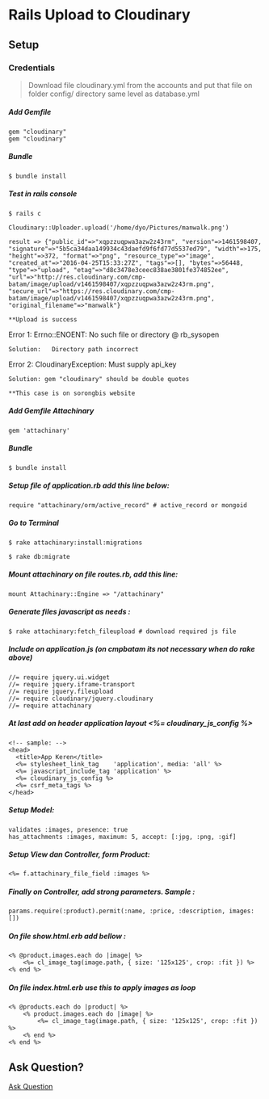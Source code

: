 # Rails Upload to Cloudinary

## Setup

### Credentials

> Download file cloudinary.yml from the accounts and put that file on folder config/ directory same level as database.yml

##### Add Gemfile

	gem "cloudinary"
	gem "cloudinary"

##### Bundle

	$ bundle install

##### Test in rails console

	$ rails c 

	Cloudinary::Uploader.upload('/home/dyo/Pictures/manwalk.png')

	result => {"public_id"=>"xqpzzuqpwa3azw2z43rm", "version"=>1461598407, "signature"=>"5b5ca34daa149934c43daefd9f6fd77d5537ed79", "width"=>175, "height"=>372, "format"=>"png", "resource_type"=>"image", "created_at"=>"2016-04-25T15:33:27Z", "tags"=>[], "bytes"=>56448, "type"=>"upload", "etag"=>"d8c3478e3ceec838ae3801fe374852ee", "url"=>"http://res.cloudinary.com/cmp-batam/image/upload/v1461598407/xqpzzuqpwa3azw2z43rm.png", "secure_url"=>"https://res.cloudinary.com/cmp-batam/image/upload/v1461598407/xqpzzuqpwa3azw2z43rm.png", "original_filename"=>"manwalk"}

	**Upload is success

Error 1:	Errno::ENOENT: No such file or directory @ rb_sysopen

	Solution:	Directory path incorrect 	

Error 2:    CloudinaryException: Must supply api_key

	Solution: gem "cloudinary" should be double quotes

	**This case is on sorongbis website


##### Add Gemfile Attachinary

	gem 'attachinary'

##### Bundle	

	$ bundle install

##### Setup file of application.rb add this line below:

	require "attachinary/orm/active_record" # active_record or mongoid

##### Go to Terminal	

	$ rake attachinary:install:migrations

	$ rake db:migrate

##### Mount attachinary on file routes.rb, add this line:

	mount Attachinary::Engine => "/attachinary"

##### Generate files javascript as needs :

	$ rake attachinary:fetch_fileupload # download required js file

##### Include on application.js (on cmpbatam its not necessary when do rake above)

	//= require jquery.ui.widget
	//= require jquery.iframe-transport
	//= require jquery.fileupload
	//= require cloudinary/jquery.cloudinary
	//= require attachinary

##### At last add on header application layout <%= cloudinary_js_config %>

	<!-- sample: -->
	<head>
	  <title>App Keren</title>
	  <%= stylesheet_link_tag    'application', media: 'all' %>
	  <%= javascript_include_tag 'application' %>
	  <%= cloudinary_js_config %>
	  <%= csrf_meta_tags %>
	</head>	

##### Setup Model:

	validates :images, presence: true
	has_attachments :images, maximum: 5, accept: [:jpg, :png, :gif]


##### Setup View dan Controller, form Product:

	<%= f.attachinary_file_field :images %>

##### Finally on Controller, add strong parameters. Sample :

	params.require(:product).permit(:name, :price, :description, images: [])

##### On file show.html.erb add bellow :

	<% @product.images.each do |image| %>
    	<%= cl_image_tag(image.path, { size: '125x125', crop: :fit }) %>
	<% end %>	

##### On file index.html.erb use this to apply images as loop

	<% @products.each do |product| %>
		<% product.images.each do |image| %>
	    	<%= cl_image_tag(image.path, { size: '125x125', crop: :fit }) %>
		<% end %>		
	<% end %>

## Ask Question?

[Ask Question](https://www.bountysource.com/teams/attachinary/issues?tracker_ids=286322)















